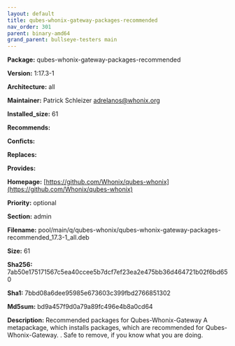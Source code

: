 ```yaml
---
layout: default
title: qubes-whonix-gateway-packages-recommended
nav_order: 301
parent: binary-amd64
grand_parent: bullseye-testers main
---
```


**Package:** qubes-whonix-gateway-packages-recommended

**Version:** 1:17.3-1

**Architecture:**  all

**Maintainer:**  Patrick Schleizer <adrelanos@whonix.org>

**Installed_size:**  61

**Recommends:**  

**Conficts:**  

**Replaces:**  

**Provides:**  

**Homepage:**  [https://github.com/Whonix/qubes-whonix](https://github.com/Whonix/qubes-whonix)

**Priority:**  optional

**Section:** admin

**Filename:**  pool/main/q/qubes-whonix/qubes-whonix-gateway-packages-recommended_17.3-1_all.deb

**Size:**  61

**Sha256:**  7ab50e175171567c5ea40ccee5b7dcf7ef23ea2e475bb36d464721b02f6bd650

**Sha1:**  7bbd08a6dee95985e673603c399fbd2766851302

**Md5sum:**  bd9a457f9d0a79a89fc496e4b8a0cd64

**Description:** Recommended packages for Qubes-Whonix-Gateway
 A metapackage, which installs packages, which are recommended for
 Qubes-Whonix-Gateway.
 .
 Safe to remove, if you know what you are doing.


